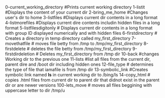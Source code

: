 0-current_working_directory #Prints current working directory
1-listit                    #Displays the content of your current dir
2-bring_me_home	            #Changes user's dir to home
3-listfiles              #Displays current dir contents in a long format
4-listmorefiles		#Displays current dire contents includin hidden files in a long format
5-listfilesdigitonly	# Displays current dir contents in a long format with group ID displayed numerically and with hidden files
6-firstdirectory        # Creates a directory in temp directory called my_first_directory
7-movethatfile		# moves file betty from /tmp to /tmp/my_first_directory
8-firstdelete		# deletes the file betty from /tmp/my_first_directory
9-firstdirdeletion	# Deletes my_first_directory from /tmp dir
10-back			#changes Working dir to the previous one
11-lists		#list all files from the current dir, parent dire and /boot dir including hidden ones
12-file_type		# determines the type of file that iamafile is from /tmp dir
13-symbolic_link	#Creates symbolic link named __ls__ in current working dir to /bing/ls
14-copy_html		# copies .html files from current dir to parent dir that didnot exist in the parent dir or are newer versions 
100-lets_move 		# moves all files beggining with uppercase letter to dir /tmp/u
